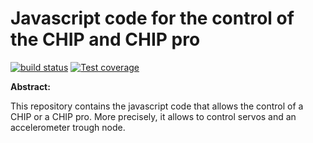 # Javascript code for the control of the CHIP and CHIP pro

  [![build status][travis-image]][travis-url]
  [![Test coverage][codecov-image]][codecov-url]

**Abstract:**

This repository contains the javascript code that allows the control of a CHIP or a CHIP pro. More precisely, it allows to control servos and an accelerometer trough node.


[travis-image]: https://img.shields.io/travis/opatiny/chip/master.svg?style=flat-square
[travis-url]: https://travis-ci.org/opatiny/chip
[codecov-image]: https://img.shields.io/codecov/c/github/opatiny/chip.svg?style=flat-square
[codecov-url]: https://codecov.io/github/opatiny/chip